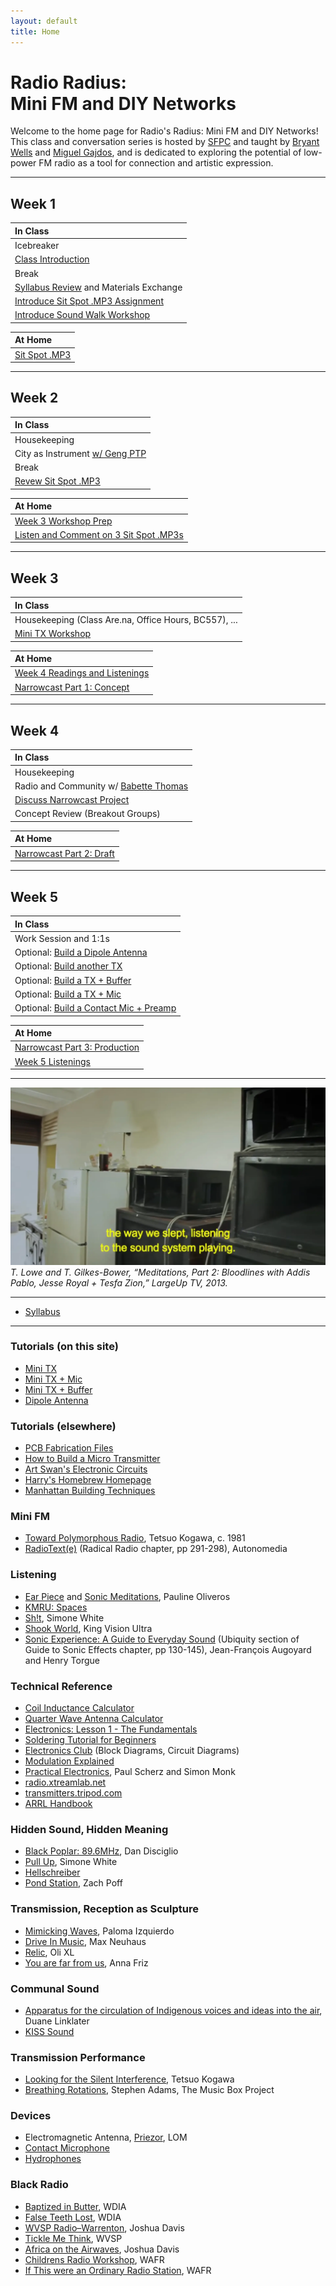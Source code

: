 ```yaml
---
layout: default
title: Home
---
```


# Radio Radius: <br>Mini FM and DIY Networks

Welcome to the home page for Radio's Radius: Mini FM and DIY Networks! This class and conversation series is hosted by [SFPC](https://sfpc.study/) and taught by [Bryant Wells](https://www.bryantwells.com/) and [Miguel Gajdos](https://miguelgajdos.com/), and is dedicated to exploring the potential of low-power FM radio as a tool for connection and artistic expression.

---

## Week 1

| In Class |
| :--- |
| Icebreaker |
| [Class Introduction](https://docs.google.com/presentation/d/1UD-9GNvDAKAqyUgUYGfPvFJFzfnFAN9BKHT6Xard70g/edit?usp=sharing) |
| Break |
| [Syllabus Review](/syllabus.html) and  Materials Exchange |
| [Introduce Sit Spot .MP3 Assignment](/sit-spot.html) |
| [Introduce Sound Walk Workshop](/sound-walk.html) |

| At Home |
| :--- |
| [Sit Spot .MP3](/sit-spot.html) |

---

## Week 2

| In Class |
| :--- |
| Housekeeping |
| City as Instrument [w/ Geng PTP](https://purpletapepedigree.bandcamp.com/) |
| Break |
| [Revew Sit Spot .MP3](/sit-spot.html) |

| At Home |
| :--- |
| [Week 3 Workshop Prep](/workshop-prep-1.html) |
| [Listen and Comment on 3 Sit Spot .MP3s](https://www.are.na/radio-radius/radio-radius-sit-spot-mp3) |

---

## Week 3

| In Class |
| :--- |
| Housekeeping (Class Are.na, Office Hours, BC557), ... |
| [Mini TX Workshop](/mini-tx-1.html) |

| At Home |
| :--- |
| [Week 4 Readings and Listenings](/week-4.html) |
| [Narrowcast Part 1: Concept](/narrowcast.html) |

---

## Week 4

| In Class |
| :--- |
| Housekeeping |
| Radio and Community w/ [Babette Thomas](https://www.babettethomas.com/) |
| [Discuss Narrowcast Project](/narrowcast.html) |
| Concept Review (Breakout Groups) |

| At Home |
| :--- |
| [Narrowcast Part 2: Draft](/narrowcast.html) |

---

## Week 5

| In Class |
| :--- |
| Work Session and 1:1s |
| Optional: [Build a Dipole Antenna](/antenna.html) |
| Optional: [Build another TX](/mini-tx-1.html) |
| Optional: [Build a TX + Buffer](/mini-tx-2.html) |
| Optional: [Build a TX + Mic](/mini-tx-2.html) |
| Optional: [Build a Contact Mic + Preamp](https://www.chair.audio/diy-piezo-preamp/) |

| At Home |
| :--- |
| [Narrowcast Part 3: Production](/narrowcast.html) |
| [Week 5 Listenings](/week-5.html) |

---


![Meditations](/media/meditations.webp)
*T. Lowe and T. Gilkes-Bower, “Meditations, Part 2: Bloodlines with Addis Pablo, Jesse Royal + Tesfa Zion,” LargeUp TV, 2013.*

---

- [Syllabus](/syllabus.html)

---

### Tutorials (on this site)
- [Mini TX](/mini-tx-1.html)
- [Mini TX + Mic](/mini-tx-2.html)
- [Mini TX + Buffer](/mini-tx-3.html)
- [Dipole Antenna](/antenna.html)


### Tutorials (elsewhere)
- [PCB Fabrication Files](/fab.html)
- [How to Build a Micro Transmitter](https://anarchy.translocal.jp/radio/micro/howtotx.html)
- [Art Swan's Electronic Circuits](https://www.angelfire.com/art2/artswan/)
- [Harry's Homebrew Homepage](http://sm0vpo.altervista.org/)
- [Manhattan Building Techniques](https://www.qrpme.com/docs/K7QO%20Manhattan.pdf)

### Mini FM

- [Toward Polymorphous Radio](https://drive.google.com/file/d/1YDdtHzgt00Tn1E4vpdQdbLqyKVmCRprT/view?usp=sharing), Tetsuo Kogawa, c. 1981
- [RadioText(e)](https://www.are.na/block/36033944) (Radical Radio chapter, pp 291-298), Autonomedia

### Listening

- [Ear Piece](https://www.kim-cohen.com/Assets/CourseAssets/Texts/Oliveros_Ear%20Piece%20(1998).PDF) and [Sonic Meditations](https://www.are.na/block/35413437), Pauline Oliveros
- [KMRU: Spaces](https://www.youtube.com/watch?v=jxRbgvRNoS4)
- [Sh!t](https://attachments.are.na/35567766/27327d5618ff01a2c81ba82337b3a6c2.pdf?1743106294), Simone White
- [Shook World](https://algierstheband.bandcamp.com/album/shook-world-hosted-by-algiers), King Vision Ultra
- [Sonic Experience: A Guide to Everyday Sound](https://attachments.are.na/12509280/108be580b3e8789556c4a09eb6f06bf2.pdf?1626041041) (Ubiquity section of Guide to Sonic Effects chapter, pp 130-145), Jean-François Augoyard and Henry Torgue

### Technical Reference

- [Coil Inductance Calculator](https://www.66pacific.com/calculators/coil-inductance-calculator.aspx)
- [Quarter Wave Antenna Calculator](https://www.66pacific.com/calculators/quarter-wave-vertical-antenna-calculator.aspx)
- [Electronics: Lesson 1 - The Fundamentals](https://www.youtube.com/watch?app=desktop&v=SGvOmwZvhVk)
- [Soldering Tutorial for Beginners](https://www.youtube.com/watch?app=desktop&v=Qps9woUGkvI)
- [Electronics Club](https://electronicsclub.info/menu.htm#study) (Block Diagrams, Circuit Diagrams)
- [Modulation Explained](https://www.youtube.com/watch?v=XnoHXyb7dkY)
- [Practical Electronics](http://instrumentacion.qi.fcen.uba.ar/libro/Scherz.pdf), Paul Scherz and Simon Monk
- [radio.xtreamlab.net](https://radio.xtreamlab.net/)
- [transmitters.tripod.com](https://transmitters.tripod.com/)
- [ARRL Handbook](https://www.are.na/block/35769729)

### Hidden Sound, Hidden Meaning
- [Black Poplar: 89.6MHz](https://danndisciglio.com/black-poplar-896-mhz), Dan Disciglio
- [Pull Up](https://vol3.temporaryliveness.org/), Simone White
- [Hellschreiber](https://en.wikipedia.org/wiki/Hellschreiber)
- [Pond Station](https://zachpoff.com/artwork/pondstation/), Zach Poff

### Transmission, Reception as Sculpture
- [Mimicking Waves](https://palomita.studio/antennas.html), Paloma Izquierdo
- [Drive In Music](https://www.are.na/block/35894399), Max Neuhaus
- [Relic](https://www.are.na/block/2899079), Oli XL
- [You are far from us](https://nicelittlestatic.com/sound-radio-artworks/you-are-far-from-us/), Anna Friz

### Communal Sound
- [Apparatus for the circulation of Indigenous voices and ideas into the air](https://westernfront.ca/archives/get/ca_occurrences/1766), Duane Linklater
- [KISS Sound](https://www.youtube.com/watch?v=LIZpE1RBHjM&t=58s)

### Transmission Performance
- [Looking for the Silent Interference](https://www.youtube.com/watch?v=7-bZ9PwUwMQ), Tetsuo Kogawa
- [Breathing Rotations](http://radia.fm/2025/04/show-1045-breathing-rotations-in-the-imaginary-radio-station-by-stephen-adams-with-the-music-box-project-diffusion/), Stephen Adams, The Music Box Project

### Devices
- Electromagnetic Antenna, [Priezor](https://store.lom.audio/products/priezor?variant=5859618062368), LOM
- [Contact Microphone](https://en.wikipedia.org/wiki/Contact_microphone)
- [Hydrophones](https://en.wikipedia.org/wiki/Hydrophone)

### Black Radio
- [Baptized in Butter](https://drive.google.com/file/d/1x3DNmlnOLik7GbfyLUnHQAEqHUPAc-Tr/view?usp=sharing), WDIA
- [False Teeth Lost](https://drive.google.com/file/d/1STGJOGIlkAg9gho5aLx7uAq921g6EjQ1/view?usp=drive_link), WDIA
- [WVSP Radio–Warrenton](https://mediaandthemovement.unc.edu/2013/03/10/wvsp-radio/), Joshua Davis
- [Tickle Me Think](https://soundcloud.com/jpinkowitz/wvsp-radio-tickle-me-think), WVSP
- [Africa on the Airwaves](https://mediaandthemovement.unc.edu/2013/03/20/africa-on-the-airwaves/), Joshua Davis
- [Childrens Radio Workshop](https://soundcloud.com/jpinkowitz/wafr-childrens-radio-workshop), WAFR
- [If This were an Ordinary Radio Station](https://soundcloud.com/sohp/wafr-radio-if-this-were-an), WAFR
